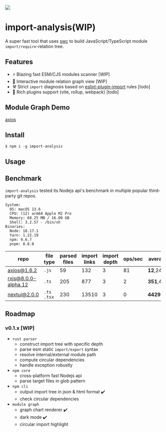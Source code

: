 <p align="left">
  <img src="https://github.com/rust-redo/import-analysis/assets/102238922/56ef774d-6ed0-4491-afab-93fbeba9e955" >
</p>

# import-analysis(WIP)

A super fast tool that uses [swc](https://swc.rs/) to build JavaScript/TypeScript module `import/require`-relation tree.

## Features

- :zap: Blazing fast ESM/CJS modules scanner [WIP]
- :rainbow: Interactive module relation graph view [WIP]
- :hammer_and_pick: Strict `import` diagnosis based on [eslint-plugin-import](https://www.npmjs.com/package/eslint-plugin-import) rules [todo]
- :herb: Rich plugins support (vite, rollup, webpack) [todo]

## Module Graph Demo

[axios](https://rust-redo.github.io/import-analysis/axios.html)

## Install

```shell
$ npm i -g import-analysis
```

## Usage

<!-- `import-analysis` is not only a cli tool, you can also use it as a JavaScript API or a specific bundler plugin. -->

## Benchmark

`import-analysis` tested its Nodejs api's benchmark in multiple popular third-party git repos.

```shell
System:
  OS: macOS 13.6
  CPU: (12) arm64 Apple M2 Pro
  Memory: 68.25 MB / 16.00 GB
  Shell: 3.2.57 - /bin/sh
Binaries:
  Node: 18.17.1 
  Yarn: 1.22.19 
  npm: 9.6.7 
  pnpm: 8.8.0 
```

|repo|file type|parsed files|import links|import depth|ops/sec|average time(ns)|graph|
|---|----|-----|----|----|----|---|-----|
|[axios@1.6.2](https://github.com/axios/axios/tree/v1.6.2)|`.js`|59|132|3|81|**12**,249,262.50|[view](https://rust-redo.github.io/import-analysis/axios.html)|
|[rxjs@8.0.0-alpha.12](https://github.com/ReactiveX/rxjs/tree/8.0.0-alpha.12)|`.ts`|205|877|3|2|**351**,465,279.17|[view](https://rust-redo.github.io/import-analysis/rxjs.html)|
|[nextui@2.0.0](https://github.com/nextui-org/nextui)|`.ts` `.tsx`|230|13510|3|0|**4429**,009,233.62|[view](https://rust-redo.github.io/import-analysis/rxjs.html)|

## Roadmap

### v0.1.x [WIP]

- `rust parser`
  - construct import tree with specific depth
  - parse esm static `import/export` syntax
  - resolve internal/external module path
  - compute circular dependencies
  - handle exception robustly 
- `npm core`
  - cross-platform fast Nodejs api
  - parse target files in glob pattern
- `npm cli`
  - output import tree in json & html format :heavy_check_mark:	
  - check circular dependencies
- `module graph`
  - graph chart renderer :heavy_check_mark:	
  - dark mode :heavy_check_mark:	
  - circular import highlight


